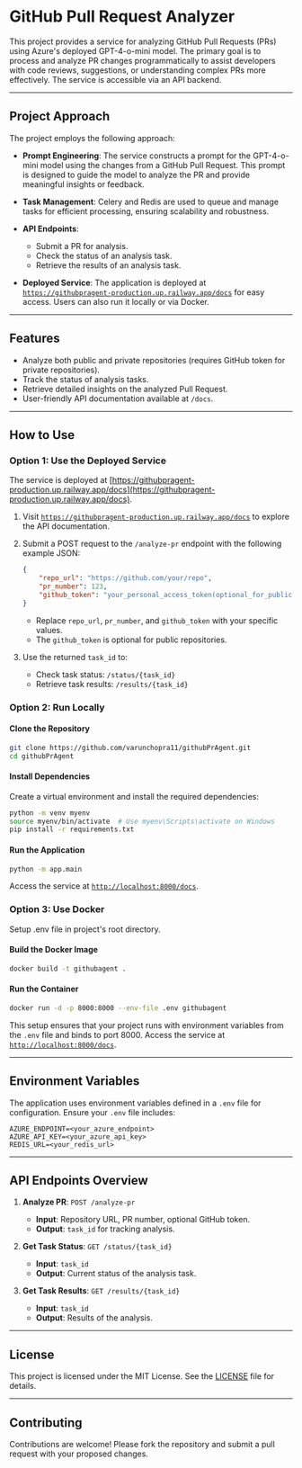 # GitHub Pull Request Analyzer

This project provides a service for analyzing GitHub Pull Requests (PRs) using Azure's deployed GPT-4-o-mini model. The primary goal is to process and analyze PR changes programmatically to assist developers with code reviews, suggestions, or understanding complex PRs more effectively. The service is accessible via an API backend.

---

## Project Approach

The project employs the following approach:

- **Prompt Engineering**: The service constructs a prompt for the GPT-4-o-mini model using the changes from a GitHub Pull Request. This prompt is designed to guide the model to analyze the PR and provide meaningful insights or feedback.

- **Task Management**: Celery and Redis are used to queue and manage tasks for efficient processing, ensuring scalability and robustness.

- **API Endpoints**:
  - Submit a PR for analysis.
  - Check the status of an analysis task.
  - Retrieve the results of an analysis task.

- **Deployed Service**: The application is deployed at [`https://githubpragent-production.up.railway.app/docs`](https://githubpragent-production.up.railway.app/docs) for easy access. Users can also run it locally or via Docker.

---

## Features

- Analyze both public and private repositories (requires GitHub token for private repositories).
- Track the status of analysis tasks.
- Retrieve detailed insights on the analyzed Pull Request.
- User-friendly API documentation available at `/docs`.

---

## How to Use

### Option 1: Use the Deployed Service

The service is deployed at [https://githubpragent-production.up.railway.app/docs](https://githubpragent-production.up.railway.app/docs).

1. Visit [`https://githubpragent-production.up.railway.app/docs`](https://githubpragent-production.up.railway.app/docs) to explore the API documentation.

2. Submit a POST request to the `/analyze-pr` endpoint with the following example JSON:

   ```json
   {
       "repo_url": "https://github.com/your/repo",
       "pr_number": 123,
       "github_token": "your_personal_access_token(optional_for_public_repos)"
   }
   ```

   - Replace `repo_url`, `pr_number`, and `github_token` with your specific values.
   - The `github_token` is optional for public repositories.

3. Use the returned `task_id` to:
   - Check task status: `/status/{task_id}`
   - Retrieve task results: `/results/{task_id}`

### Option 2: Run Locally

#### Clone the Repository

```bash
git clone https://github.com/varunchopra11/githubPrAgent.git
cd githubPrAgent
```

#### Install Dependencies

Create a virtual environment and install the required dependencies:

```bash
python -m venv myenv
source myenv/bin/activate  # Use myenv\Scripts\activate on Windows
pip install -r requirements.txt
```

#### Run the Application

```bash
python -m app.main
```

Access the service at [`http://localhost:8000/docs`](http://localhost:8000/docs).

### Option 3: Use Docker

Setup .env file in project's root directory.

#### Build the Docker Image

```bash
docker build -t githubagent .
```

#### Run the Container

```bash
docker run -d -p 8000:8000 --env-file .env githubagent
```

This setup ensures that your project runs with environment variables from the `.env` file and binds to port 8000. Access the service at [`http://localhost:8000/docs`](http://localhost:8000/docs).

---

## Environment Variables

The application uses environment variables defined in a `.env` file for configuration. Ensure your `.env` file includes:

```plaintext
AZURE_ENDPOINT=<your_azure_endpoint>
AZURE_API_KEY=<your_azure_api_key>
REDIS_URL=<your_redis_url>
```

---

## API Endpoints Overview

1. **Analyze PR**: `POST /analyze-pr`
   - **Input**: Repository URL, PR number, optional GitHub token.
   - **Output**: `task_id` for tracking analysis.

2. **Get Task Status**: `GET /status/{task_id}`
   - **Input**: `task_id`
   - **Output**: Current status of the analysis task.

3. **Get Task Results**: `GET /results/{task_id}`
   - **Input**: `task_id`
   - **Output**: Results of the analysis.

---

## License

This project is licensed under the MIT License. See the [LICENSE](LICENSE) file for details.

---

## Contributing

Contributions are welcome! Please fork the repository and submit a pull request with your proposed changes.
